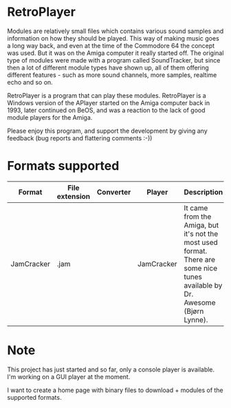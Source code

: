 # RetroPlayer
Modules are relatively small files which contains various sound samples and information on how they should be played. This way of making music goes a long way back, and even at the time of the Commodore 64 the concept was used. But it was on the Amiga computer it really started off. The original type of modules were made with a program called SoundTracker, but since then a lot of different module types have shown up, all of them offering different features - such as more sound channels, more samples, realtime echo and so on.

RetroPlayer is a program that can play these modules. RetroPlayer is a Windows version of the APlayer started on the Amiga computer back in 1993, later continued on BeOS, and was a reaction to the lack of good module players for the Amiga.

Please enjoy this program, and support the development by giving any feedback (bug reports and flattering comments :-))

# Formats supported

| Format | File extension | Converter | Player | Description |
| ------ | -------------- | --------- | ------ | ----------- |
| JamCracker | .jam | | JamCracker | It came from the Amiga, but it's not the most used format. There are some nice tunes available by Dr. Awesome (Bjørn Lynne). |

# Note
This project has just started and so far, only a console player is available. I'm working on a GUI player at the moment.

I want to create a home page with binary files to download + modules of the supported formats.
